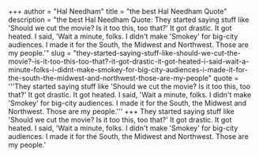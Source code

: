 +++
author = "Hal Needham"
title = "the best Hal Needham Quote"
description = "the best Hal Needham Quote: They started saying stuff like 'Should we cut the movie? Is it too this, too that?' It got drastic. It got heated. I said, 'Wait a minute, folks. I didn't make 'Smokey' for big-city audiences. I made it for the South, the Midwest and Northwest. Those are my people.'"
slug = "they-started-saying-stuff-like-should-we-cut-the-movie?-is-it-too-this-too-that?-it-got-drastic-it-got-heated-i-said-wait-a-minute-folks-i-didnt-make-smokey-for-big-city-audiences-i-made-it-for-the-south-the-midwest-and-northwest-those-are-my-people"
quote = '''They started saying stuff like 'Should we cut the movie? Is it too this, too that?' It got drastic. It got heated. I said, 'Wait a minute, folks. I didn't make 'Smokey' for big-city audiences. I made it for the South, the Midwest and Northwest. Those are my people.'''
+++
They started saying stuff like 'Should we cut the movie? Is it too this, too that?' It got drastic. It got heated. I said, 'Wait a minute, folks. I didn't make 'Smokey' for big-city audiences. I made it for the South, the Midwest and Northwest. Those are my people.'
